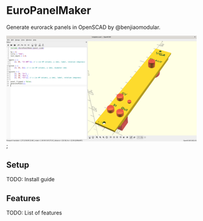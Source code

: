 # EuroPanelMaker
Generate eurorack panels in OpenSCAD by @benjiaomodular.

![Template preview](preview.png);

## Setup
TODO: Install guide

## Features
TODO: List of features
